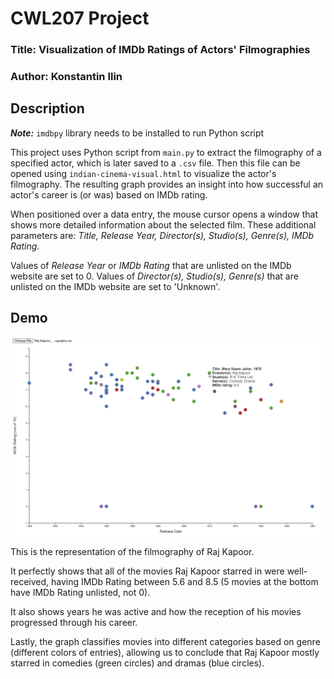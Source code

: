 # CWL207 Project
### Title: Visualization of IMDb Ratings of Actors' Filmographies

### Author: Konstantin Ilin

## Description
_**Note:**_ ``imdbpy`` library needs to be installed to run Python script

This project uses Python script from ``main.py`` to extract the filmography of a specified actor, which is later saved to a ``.csv`` file. Then this file can be opened using ``indian-cinema-visual.html`` to visualize the actor's filmography. The resulting graph provides an insight into how successful an actor's career is (or was) based on IMDb rating.

When positioned over a data entry, the mouse cursor opens a window that shows more detailed information about the selected film. These additional parameters are: _Title, Release Year, Director(s), Studio(s), Genre(s), IMDb Rating_. 

Values of _Release Year_ or _IMDb Rating_ that are unlisted on the IMDb website are set to 0. Values of _Director(s), Studio(s), Genre(s)_ that are unlisted on the IMDb website are set to 'Unknown'.

## Demo

![](images/proj.png)

This is the representation of the filmography of Raj Kapoor. 

It perfectly shows that all of the movies Raj Kapoor starred in were well-received, having IMDb Rating between 5.6 and 8.5 (5 movies at the bottom have IMDb Rating unlisted, not 0). 

It also shows years he was active and how the reception of his movies progressed through his career. 

Lastly, the graph classifies movies into different categories based on genre (different colors of entries), allowing us to conclude that Raj Kapoor mostly starred in comedies (green circles) and dramas (blue circles).
